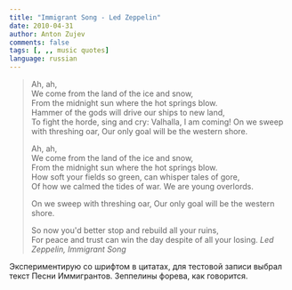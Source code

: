 ```yaml
---
title: "Immigrant Song - Led Zeppelin"
date: 2010-04-31
author: Anton Zujev
comments: false
tags: [, ,, music quotes]
language: russian
---
```

> Ah, ah,  
> We come from the land of the ice and snow,  
> From the midnight sun where the hot springs blow.  
> Hammer of the gods will drive our ships to new land,  
> To fight the horde, sing and cry: Valhalla, I am coming! 
> On we sweep with threshing oar, Our only goal will be the western shore.
> 
> Ah, ah,  
> We come from the land of the ice and snow,  
> From the midnight sun where the hot springs blow.  
> How soft your fields so green, can whisper tales of gore,  
> Of how we calmed the tides of war. We are young overlords.
> 
> On we sweep with threshing oar, Our only goal will be the western shore.
> 
> So now you'd better stop and rebuild all your ruins,  
> For peace and trust can win the day despite of all your losing.
> <cite>Led Zeppelin, Immigrant Song</cite>

Экспериментирую со шрифтом в цитатах, для тестовой записи выбрал текст Песни Иммигрантов. Зеппелины форева, как говорится.

